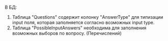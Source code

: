 В БД:
  1. Таблица "Questions" содержит колонку "AnswerType" для типизации input поля, которая заполняется согласно возможных input type.
  2. Таблица "PossibleInputAnswers" необходима для заполнения возможных выборов по вопросу. (Перечислений)
